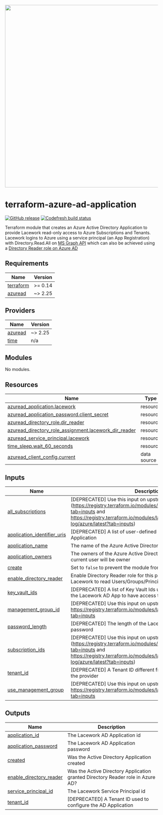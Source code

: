 <a href="https://lacework.com"><img src="https://techally-content.s3-us-west-1.amazonaws.com/public-content/lacework_logo_full.png" width="600"></a>

# terraform-azure-ad-application

[![GitHub release](https://img.shields.io/github/release/lacework/terraform-azure-ad-application.svg)](https://github.com/lacework/terraform-azure-ad-application/releases/)
[![Codefresh build status](https://g.codefresh.io/api/badges/pipeline/lacework/terraform-modules%2Ftest-compatibility?type=cf-1&key=eyJhbGciOiJIUzI1NiJ9.NWVmNTAxOGU4Y2FjOGQzYTkxYjg3ZDEx.RJ3DEzWmBXrJX7m38iExJ_ntGv4_Ip8VTa-an8gBwBo)](https://g.codefresh.io/pipelines/edit/new/builds?id=607e25e6728f5a6fba30431b&pipeline=test-compatibility&projects=terraform-modules&projectId=607db54b728f5a5f8930405d)

Terraform module that creates an Azure Active Directory Application to provide Lacework read-only access to Azure Subscriptions and Tenants.
Lacework logins to Azure using a service principal (an App Registration) with Directory.Read.All on [MS Graph API](https://docs.microsoft.com/en-us/graph/api/user-list?view=graph-rest-1.0&tabs=http#permissions) which can also be achieved using a [Directory Reader role on Azure AD](https://docs.microsoft.com/en-us/azure/active-directory/roles/permissions-reference#directory-readers)
<!-- BEGIN_TF_DOCS -->
## Requirements

| Name | Version |
|------|---------|
| <a name="requirement_terraform"></a> [terraform](#requirement\_terraform) | >= 0.14 |
| <a name="requirement_azuread"></a> [azuread](#requirement\_azuread) | ~> 2.25 |

## Providers

| Name | Version |
|------|---------|
| <a name="provider_azuread"></a> [azuread](#provider\_azuread) | ~> 2.25 |
| <a name="provider_time"></a> [time](#provider\_time) | n/a |

## Modules

No modules.

## Resources

| Name | Type |
|------|------|
| [azuread_application.lacework](https://registry.terraform.io/providers/hashicorp/azuread/latest/docs/resources/application) | resource |
| [azuread_application_password.client_secret](https://registry.terraform.io/providers/hashicorp/azuread/latest/docs/resources/application_password) | resource |
| [azuread_directory_role.dir_reader](https://registry.terraform.io/providers/hashicorp/azuread/latest/docs/resources/directory_role) | resource |
| [azuread_directory_role_assignment.lacework_dir_reader](https://registry.terraform.io/providers/hashicorp/azuread/latest/docs/resources/directory_role_assignment) | resource |
| [azuread_service_principal.lacework](https://registry.terraform.io/providers/hashicorp/azuread/latest/docs/resources/service_principal) | resource |
| [time_sleep.wait_60_seconds](https://registry.terraform.io/providers/hashicorp/time/latest/docs/resources/sleep) | resource |
| [azuread_client_config.current](https://registry.terraform.io/providers/hashicorp/azuread/latest/docs/data-sources/client_config) | data source |

## Inputs

| Name | Description | Type | Default | Required |
|------|-------------|------|---------|:--------:|
| <a name="input_all_subscriptions"></a> [all\_subscriptions](#input\_all\_subscriptions) | [DEPRECATED] Use this input on upstream modules. (https://registry.terraform.io/modules/lacework/config/azure/latest?tab=inputs and https://registry.terraform.io/modules/lacework/activity-log/azure/latest?tab=inputs) | `bool` | `false` | no |
| <a name="input_application_identifier_uris"></a> [application\_identifier\_uris](#input\_application\_identifier\_uris) | [DEPRECATED] A list of user-defined URI(s) for the Lacework AD Application | `list(string)` | `[]` | no |
| <a name="input_application_name"></a> [application\_name](#input\_application\_name) | The name of the Azure Active Directory Application | `string` | `"lacework_security_audit"` | no |
| <a name="input_application_owners"></a> [application\_owners](#input\_application\_owners) | The owners of the Azure Active Directory Application. If empty, current user will be owner | `list(string)` | `[]` | no |
| <a name="input_create"></a> [create](#input\_create) | Set to `false` to prevent the module from creating any resources | `bool` | `true` | no |
| <a name="input_enable_directory_reader"></a> [enable\_directory\_reader](#input\_enable\_directory\_reader) | Enable Directory Reader role for this principal. This will allow Lacework to read Users/Groups/Principals from MS Graph API | `bool` | `true` | no |
| <a name="input_key_vault_ids"></a> [key\_vault\_ids](#input\_key\_vault\_ids) | [DEPRECATED] A list of Key Vault Ids used in your subscription for the Lacework AD App to have access to | `list(string)` | `[]` | no |
| <a name="input_management_group_id"></a> [management\_group\_id](#input\_management\_group\_id) | [DEPRECATED] Use this input on upstream module: https://registry.terraform.io/modules/lacework/config/azure/latest?tab=inputs | `string` | `""` | no |
| <a name="input_password_length"></a> [password\_length](#input\_password\_length) | [DEPRECATED] The length of the Lacework AD Application password | `number` | `30` | no |
| <a name="input_subscription_ids"></a> [subscription\_ids](#input\_subscription\_ids) | [DEPRECATED] Use this input on upstream modules. (https://registry.terraform.io/modules/lacework/config/azure/latest?tab=inputs and https://registry.terraform.io/modules/lacework/activity-log/azure/latest?tab=inputs) | `list(string)` | `[]` | no |
| <a name="input_tenant_id"></a> [tenant\_id](#input\_tenant\_id) | [DEPRECATED] A Tenant ID different from the default defined inside the provider | `string` | `""` | no |
| <a name="input_use_management_group"></a> [use\_management\_group](#input\_use\_management\_group) | [DEPRECATED] Use this input on upstream module: https://registry.terraform.io/modules/lacework/config/azure/latest?tab=inputs | `bool` | `false` | no |

## Outputs

| Name | Description |
|------|-------------|
| <a name="output_application_id"></a> [application\_id](#output\_application\_id) | The Lacework AD Application id |
| <a name="output_application_password"></a> [application\_password](#output\_application\_password) | The Lacework AD Application password |
| <a name="output_created"></a> [created](#output\_created) | Was the Active Directory Application created |
| <a name="output_enable_directory_reader"></a> [enable\_directory\_reader](#output\_enable\_directory\_reader) | Was the Active Directory Application granted Directory Reader role in Azure AD? |
| <a name="output_service_principal_id"></a> [service\_principal\_id](#output\_service\_principal\_id) | The Lacework Service Principal id |
| <a name="output_tenant_id"></a> [tenant\_id](#output\_tenant\_id) | [DEPRECATED] A Tenant ID used to configure the AD Application |
<!-- END_TF_DOCS -->
